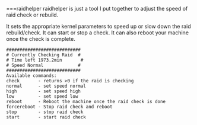 ===raidhelper 
raidhelper is just a tool I put together to adjust the speed of raid check or rebuild.


It sets the appropriate kernel parameters to speed up or slow down the raid rebuild/check.  It can start or stop a check.  It can also reboot your machine once the check is complete.  

```
############################
# Currently Checking Raid  #
# Time left 1973.2min       #
# Speed Normal             #
############################
Available commands:
check       - returns >0 if the raid is checking
normal      - set speed normal
high        - set speed high
low         - set speed low
reboot      - Reboot the machine once the raid check is done
forcereboot - Stop raid check and reboot
stop        - stop raid check
start       - start raid check
```

